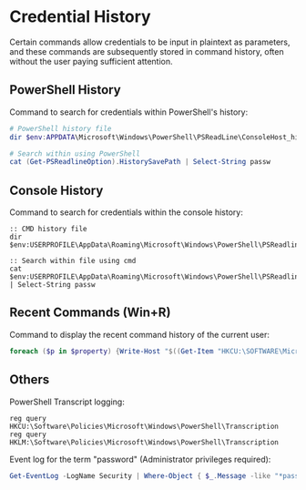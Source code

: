 # Credential History

Certain commands allow credentials to be input in plaintext as parameters, and these commands are subsequently stored in command history, often without the user paying sufficient attention.

## PowerShell History

Command to search for credentials within PowerShell's history:

```powershell
# PowerShell history file
dir $env:APPDATA\Microsoft\Windows\PowerShell\PSReadLine\ConsoleHost_history.txt

# Search within using PowerShell
cat (Get-PSReadlineOption).HistorySavePath | Select-String passw
```

## Console History

Command to search for credentials within the console history:

```batch
:: CMD history file
dir $env:USERPROFILE\AppData\Roaming\Microsoft\Windows\PowerShell\PSReadline\ConsoleHost_history.txt

:: Search within file using cmd
cat $env:USERPROFILE\AppData\Roaming\Microsoft\Windows\PowerShell\PSReadline\ConsoleHost_history.txt | Select-String passw
```

## Recent Commands (Win+R)

Command to display the recent command history of the current user:

```powershell
foreach ($p in $property) {Write-Host "$((Get-Item "HKCU:\SOFTWARE\Microsoft\Windows\CurrentVersion\Explorer\RunMRU"-ErrorAction SilentlyContinue).getValue($p))"}
```

## Others

PowerShell Transcript logging:

```batch
reg query HKCU:\Software\Policies\Microsoft\Windows\PowerShell\Transcription
reg query HKLM:\Software\Policies\Microsoft\Windows\PowerShell\Transcription
```

Event log for the term "password" (Administrator privileges required):

```powershell
Get-EventLog -LogName Security | Where-Object { $_.Message -like "*password*" } | Format-Table -Property Message -wrap
```
